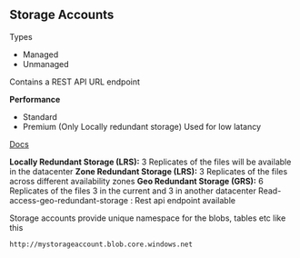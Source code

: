 ## Storage Accounts
Types
- Managed
- Unmanaged

Contains a REST API URL endpoint

**Performance**
- Standard
- Premium (Only Locally redundant storage) Used for low latancy

[Docs](https://docs.microsoft.com/en-us/azure/storage/common/storage-redundancy)

**Locally Redundant Storage (LRS):** 3 Replicates of the files will be available in the datacenter
**Zone Redundant Storage (LRS):** 3 Replicates of the files across different availability zones
**Geo Redundant Storage (GRS):** 6 Replicates of the files 3 in the current and 3 in another datacenter 
Read-access-geo-redundant-storage : Rest api endpoint available

Storage accounts provide unique namespace for the blobs, tables etc like this

```url
http://mystorageaccount.blob.core.windows.net
```

